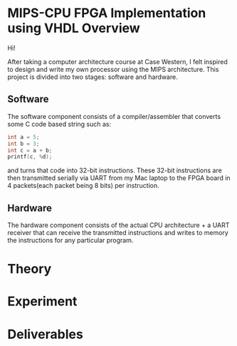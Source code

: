 # MIPS-CPU FPGA Implementation using VHDL Overview
Hi!

After taking a computer architecture course at Case Western, I felt inspired to design and write my own processor using the MIPS architecture. This project is divided into two stages: software and hardware. 

## Software
The software component consists of a compiler/assembler that converts some C code based string such as:
```c
int a = 5; 
int b = 3; 
int c = a + b; 
printf(c, %d); 
```

and turns that code into 32-bit instructions. These 32-bit instructions are then transmitted serially via UART from my Mac laptop to the FPGA board in 4 packets(each packet being 8 bits) per instruction. 

## Hardware
The hardware component consists of the actual CPU architecture + a UART receiver that can receive the transmitted instructions and writes to memory the instructions for any particular program. 

# Theory

# Experiment

# Deliverables
